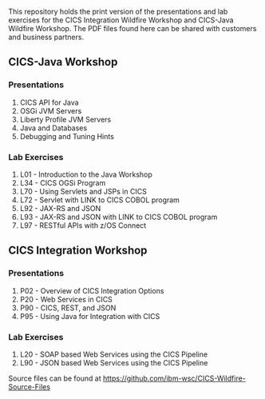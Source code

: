 This repository holds the print version of the presentations and lab exercises for the CICS Integration Wildfire Workshop and CICS-Java Wildfire Workshop. The PDF files found here can be shared with customers and business partners.

## CICS-Java Workshop
### Presentations
1. CICS API for Java
2. OSGi JVM Servers
3. Liberty Profile JVM Servers
4. Java and Databases
5. Debugging and Tuning Hints
### Lab Exercises
1. L01 - Introduction to the Java Workshop
2. L34 - CICS OGSi Program
3. L70 - Using Servlets and JSPs in CICS
4. L72 - Servlet with LINK to CICS COBOL program
5. L92 - JAX-RS and JSON
6. L93 - JAX-RS and JSON with LINK to CICS COBOL program
7. L97 - RESTful APIs with z/OS Connect

## CICS Integration Workshop
### Presentations
1. P02 - Overview of CICS Integration Options
2. P20 - Web Services in CICS
3. P90 - CICS, REST, and JSON
4. P95 - Using Java for Integration with CICS
### Lab Exercises
1. L20 - SOAP based Web Services using the CICS Pipeline
2. L90 - JSON based Web Services using the CICS Pipeline



Source files can be found at https://github.com/ibm-wsc/CICS-Wildfire-Source-Files 

